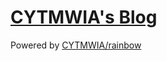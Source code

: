 # [CYTMWIA's Blog](https://cytmwia.github.io/)

Powered by [CYTMWIA/rainbow](https://github.com/CYTMWIA/rainbow)  
